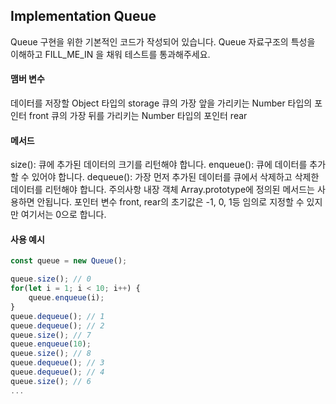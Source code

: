 ## Implementation Queue

Queue 구현을 위한 기본적인 코드가 작성되어 있습니다. Queue 자료구조의 특성을 이해하고 FILL_ME_IN 을 채워 테스트를 통과해주세요.

#### 맴버 변수

데이터를 저장할 Object 타입의 storage
큐의 가장 앞을 가리키는 Number 타입의 포인터 front
큐의 가장 뒤를 가리키는 Number 타입의 포인터 rear

#### 메서드

size(): 큐에 추가된 데이터의 크기를 리턴해야 합니다.
enqueue(): 큐에 데이터를 추가할 수 있어야 합니다.
dequeue(): 가장 먼저 추가된 데이터를 큐에서 삭제하고 삭제한 데이터를 리턴해야 합니다.
주의사항
내장 객체 Array.prototype에 정의된 메서드는 사용하면 안됩니다.
포인터 변수 front, rear의 초기값은 -1, 0, 1등 임의로 지정할 수 있지만 여기서는 0으로 합니다.

#### 사용 예시

```jsx
const queue = new Queue();

queue.size(); // 0
for(let i = 1; i < 10; i++) {
  	queue.enqueue(i);
}
queue.dequeue(); // 1
queue.dequeue(); // 2
queue.size(); // 7
queue.enqueue(10);
queue.size(); // 8
queue.dequeue(); // 3
queue.dequeue(); // 4
queue.size(); // 6
...
```
